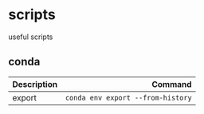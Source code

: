 # scripts
useful scripts

## conda
|Description|Command|
|-------------|-----:|
|export|`conda env export --from-history`|
